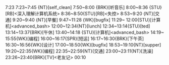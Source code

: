 
7:23
7:23~7:45 {NT}[self_clean]
7:50~8:00 {BRK}[听音乐]
8:00~8:36 {STU}[RB]<深入理解计算机系统>
8:36~8:50{STU}[RB]<失控>
8:53~9:20 {NT}[交通]
9:20~9:40 {NT}[早餐]
9:47~11:28 {WK}[bugfix] <WA>
11:29~ 12:00{STU}[计算机]<advanced_bash>
12:00~12:34{NT}[lunch]
12:34~13:14{STU}[ted]
13:14~13:37{BRK}[午休]
13:40~14:18 {STU}[计算机]<advanced_bash>
14:19~ 15:55{WK}[编程]<WA>
16:00~16:17{SPR}[短运]
16:17~16:30{BRK}[下午茶]
16:30~16:56{WK}[设计]<life-time-tracker>
17:00~18:50{WK}[bugfix]<WA>
18:53~19:10{NT}[supper]
19:20~22:35{WK}[编程]<life-time-tracker>
22:35~22:59{NT}[交通]
23:00~23:11{NT}[洗澡]
23:26~23:40{BRK}[TV]<老友记>
00:10
